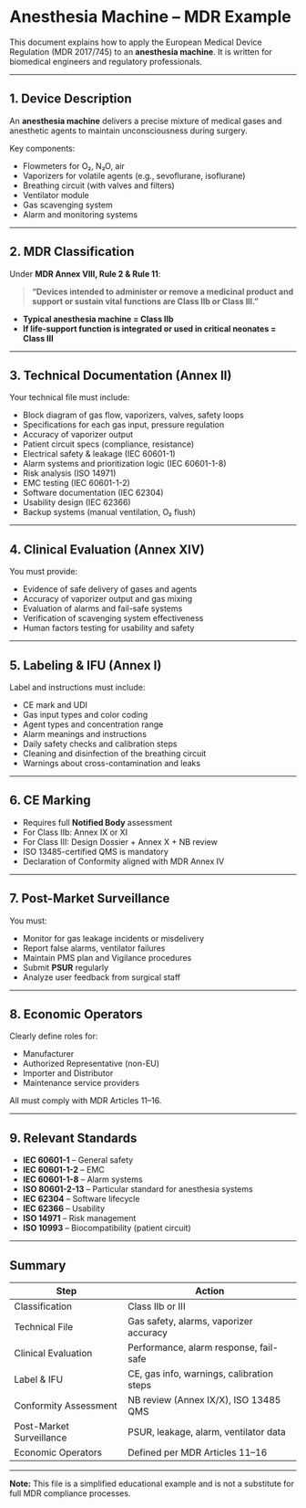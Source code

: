 # Anesthesia Machine – MDR Example

This document explains how to apply the European Medical Device Regulation (MDR 2017/745) to an **anesthesia machine**. It is written for biomedical engineers and regulatory professionals.

---

##  1. Device Description

An **anesthesia machine** delivers a precise mixture of medical gases and anesthetic agents to maintain unconsciousness during surgery.

Key components:
- Flowmeters for O₂, N₂O, air
- Vaporizers for volatile agents (e.g., sevoflurane, isoflurane)
- Breathing circuit (with valves and filters)
- Ventilator module
- Gas scavenging system
- Alarm and monitoring systems

---

##  2. MDR Classification

Under **MDR Annex VIII, Rule 2 & Rule 11**:

> **“Devices intended to administer or remove a medicinal product and support or sustain vital functions are Class IIb or Class III.”**

- **Typical anesthesia machine = Class IIb**  
- **If life-support function is integrated or used in critical neonates = Class III**

---

##  3. Technical Documentation (Annex II)

Your technical file must include:

- Block diagram of gas flow, vaporizers, valves, safety loops
- Specifications for each gas input, pressure regulation
- Accuracy of vaporizer output
- Patient circuit specs (compliance, resistance)
- Electrical safety & leakage (IEC 60601-1)
- Alarm systems and prioritization logic (IEC 60601-1-8)
- Risk analysis (ISO 14971)
- EMC testing (IEC 60601-1-2)
- Software documentation (IEC 62304)
- Usability design (IEC 62366)
- Backup systems (manual ventilation, O₂ flush)

---

##  4. Clinical Evaluation (Annex XIV)

You must provide:

- Evidence of safe delivery of gases and agents
- Accuracy of vaporizer output and gas mixing
- Evaluation of alarms and fail-safe systems
- Verification of scavenging system effectiveness
- Human factors testing for usability and safety

---

##  5. Labeling & IFU (Annex I)

Label and instructions must include:

- CE mark and UDI
- Gas input types and color coding
- Agent types and concentration range
- Alarm meanings and instructions
- Daily safety checks and calibration steps
- Cleaning and disinfection of the breathing circuit
- Warnings about cross-contamination and leaks

---

##  6. CE Marking

- Requires full **Notified Body** assessment  
- For Class IIb: Annex IX or XI  
- For Class III: Design Dossier + Annex X + NB review  
- ISO 13485-certified QMS is mandatory  
- Declaration of Conformity aligned with MDR Annex IV

---

##  7. Post-Market Surveillance

You must:

- Monitor for gas leakage incidents or misdelivery
- Report false alarms, ventilator failures
- Maintain PMS plan and Vigilance procedures
- Submit **PSUR** regularly
- Analyze user feedback from surgical staff

---

##  8. Economic Operators

Clearly define roles for:

- Manufacturer
- Authorized Representative (non-EU)
- Importer and Distributor
- Maintenance service providers

All must comply with MDR Articles 11–16.

---

##  9. Relevant Standards

- **IEC 60601-1** – General safety
- **IEC 60601-1-2** – EMC
- **IEC 60601-1-8** – Alarm systems
- **ISO 80601-2-13** – Particular standard for anesthesia systems
- **IEC 62304** – Software lifecycle
- **IEC 62366** – Usability
- **ISO 14971** – Risk management
- **ISO 10993** – Biocompatibility (patient circuit)

---

##  Summary

| Step                         | Action                                      |
|------------------------------|---------------------------------------------|
| Classification               | Class IIb or III                            |
| Technical File               | Gas safety, alarms, vaporizer accuracy      |
| Clinical Evaluation          | Performance, alarm response, fail-safe      |
| Label & IFU                  | CE, gas info, warnings, calibration steps   |
| Conformity Assessment        | NB review (Annex IX/X), ISO 13485 QMS       |
| Post-Market Surveillance     | PSUR, leakage, alarm, ventilator data       |
| Economic Operators           | Defined per MDR Articles 11–16              |

---

**Note:** This file is a simplified educational example and is not a substitute for full MDR compliance processes.
